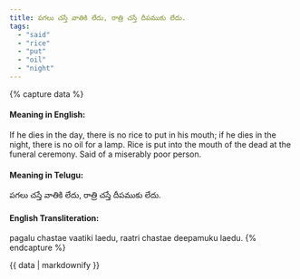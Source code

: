 ```yaml
---
title: పగలు చస్తే వాతికి లేదు, రాత్రి చస్తే దీపముకు లేదు.
tags:
  - "said"
  - "rice"
  - "put"
  - "oil"
  - "night"
---
```


{% capture data %}
#### Meaning in English:
If he dies in the day, there is no rice to put in his mouth; if he dies in the night, there is no oil for a lamp.
Rice is put into the mouth of the dead at the funeral ceremony.
Said of a miserably poor person.

#### Meaning in Telugu:
పగలు చస్తే వాతికి లేదు, రాత్రి చస్తే దీపముకు లేదు.

#### English Transliteration:
pagalu chastae vaatiki laedu, raatri chastae deepamuku laedu.
{% endcapture %}

{{ data | markdownify }}

